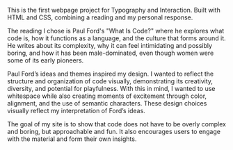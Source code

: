 This is the first webpage project for Typography and Interaction. Built with HTML and CSS, combining a reading and my personal response.

The reading I chose is Paul Ford's "What Is Code?" where he explores what code is, how it functions as a language, and the culture that forms around it. He writes about its complexity, why it can feel intimidating and possibly boring, and how it has been male-dominated, even though women were some of its early pioneers.

Paul Ford’s ideas and themes inspired my design. I wanted to reflect the structure and organization of code visually, demonstrating its creativity, diversity, and potential for playfulness. With this in mind, I wanted to use whitespace while also creating moments of excitement through color, alignment, and the use of semantic characters. These design choices visually reflect my interpretation of Ford’s ideas.

The goal of my site is to show that code does not have to be overly complex and boring, but approachable and fun. It also encourages users to engage with the material and form their own insights.
